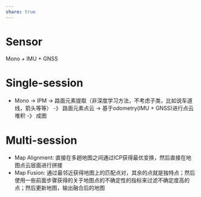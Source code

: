 ```yaml
---
share: true
---
```

# Sensor

Mono + IMU + GNSS

# Single-session
- Mono -> IPM -> 路面元素提取（非深度学习方法，不考虑子类，比如说车道线，箭头等等） -》 路面元素点云 -> 基于odometry(IMU + GNSS)进行点云堆积 -》 成图

# Multi-session
- Map Alignment: 直接在多趟地图之间通过ICP获得最优变换，然后直接在地图点云层面进行拼接
- Map Fusion: 通过最邻近获得地图上的匹配点对，其余的点就是独特点；然后使用一些前面步骤获得的关于地图点的不确定性的指标来过滤不确定度高的点；然后更新地图，输出融合后的地图